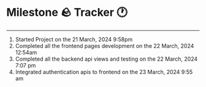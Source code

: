 # Milestone 🪨 Tracker 🕐
---
1. Started Project on the 21 March, 2024 9:58pm
2. Completed all the frontend pages development on the 22 March, 2024 12:54am
3. Completed all the backend api views and testing on the 22 March, 2024 7:07 pm
4. Integrated authentication apis to frontend on the 23 March, 2024 9:55 am
